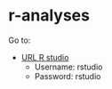 # r-analyses

Go to:
 - [URL R studio](http://localhost:8787/)
    - Username: rstudio
    - Password: rstudio
